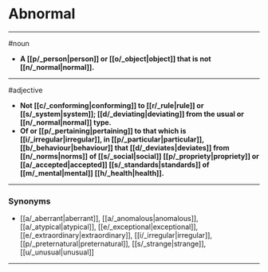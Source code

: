 # Abnormal
---
#noun
- **A [[p/_person|person]] or [[o/_object|object]] that is not [[n/_normal|normal]].**
---
#adjective
- **Not [[c/_conforming|conforming]] to [[r/_rule|rule]] or [[s/_system|system]]; [[d/_deviating|deviating]] from the usual or [[n/_normal|normal]] type.**
- **Of or [[p/_pertaining|pertaining]] to that which is [[i/_irregular|irregular]], in [[p/_particular|particular]], [[b/_behaviour|behaviour]] that [[d/_deviates|deviates]] from [[n/_norms|norms]] of [[s/_social|social]] [[p/_propriety|propriety]] or [[a/_accepted|accepted]] [[s/_standards|standards]] of [[m/_mental|mental]] [[h/_health|health]].**
---
### Synonyms
- [[a/_aberrant|aberrant]], [[a/_anomalous|anomalous]], [[a/_atypical|atypical]], [[e/_exceptional|exceptional]], [[e/_extraordinary|extraordinary]], [[i/_irregular|irregular]], [[p/_preternatural|preternatural]], [[s/_strange|strange]], [[u/_unusual|unusual]]
---
